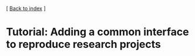 [ [Back to index](../README.md) ]

# Tutorial: Adding a common interface to reproduce research projects
